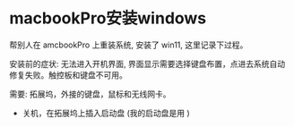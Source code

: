 # macbookPro安装windows

帮别人在 amcbookPro 上重装系统, 安装了 win11, 这里记录下过程。

安装前的症状: 无法进入开机界面, 界面显示需要选择键盘布置，点进去系统自动修复失败。触控板和键盘不可用。

需要: 拓展坞，外接的键盘，鼠标和无线网卡。

* 关机，在拓展坞上插入启动盘 (我的启动盘是用 )
<!--stackedit_data:
eyJoaXN0b3J5IjpbMTU2NDA2MjAzOF19
-->